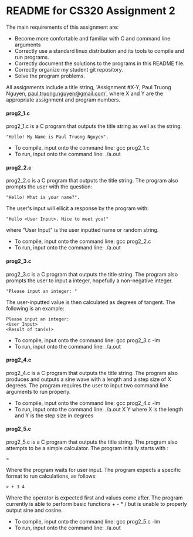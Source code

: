 # README for CS320 Assignment 2

The main requirements of this assignment are: 

 * Become more confortable and familiar with C and command line arguments
 * Correctly use a standard linux distribution and its tools to compile and run programs.
 * Correctly document the solutions to the programs in this README file.
 * Correctly organize my student git repository.
 * Solve the program problems.

All assignments include a title string, 'Assignment #X-Y, Paul Truong Nguyen, paul.truong.nguyen@gmail.com', where X and Y are the appropriate assignment and program numbers. 

#### prog2_1.c
prog2_1.c is a C program that outputs the title string as well as the string: 
````
"Hello! My Name is Paul Truong Nguyen". 
````

 * To compile, input onto the command line: gcc prog2_1.c
 * To run, input onto the command line: ./a.out


#### prog2_2.c
prog2_2.c is a C program that outputs the title string. The program also prompts the user with the question:
```
"Hello! What is your name?".
```
The user's input will ellicit a response by the program with:
```
"Hello <User Input>. Nice to meet you!"
```
where "User Input" is the user inputted name or random string.

 * To compile, input onto the command line: gcc prog2_2.c
 * To run, input onto the command line: ./a.out


#### prog2_3.c
prog2_3.c is a C program that outputs the title string. The program also prompts the user to input a integer, hopefully a non-negative integer. 

```
"Please input an integer: "
```
The user-inputted value is then calculated as degrees of tangent. The following is an example:

```
Please input an integer:
<User Input>
<Result of tan(x)>
```

 * To compile, input onto the command line: gcc prog2_3.c -lm
 * To run, input onto the command line: ./a.out

#### prog2_4.c
prog2_4.c is a C program that outputs the title string. The program also produces and outputs a sine wave with a length and a step size of X degrees. The program requires the user to input two command line arguments to run properly. 

 * To compile, input onto the command line: gcc prog2_4.c -lm
 * To run, input onto the command line: ./a.out X Y where X is the length and Y is the step size in degrees

#### prog2_5.c
prog2_5.c is a C program that outputs the title string. The program also attempts to be a simple calculator. The program initally starts with :
```
> 
```
Where the program waits for user input. The program expects a specific format to run calculations, as follows:
```
> + 3 4
```
Where the operator is expected first and values come after. The program currently is able to perform basic functions + - * / but is unable to properly output sine and cosine. 

 * To compile, input onto the command line: gcc prog2_5.c -lm
 * To run, input onto the command line: ./a.out


